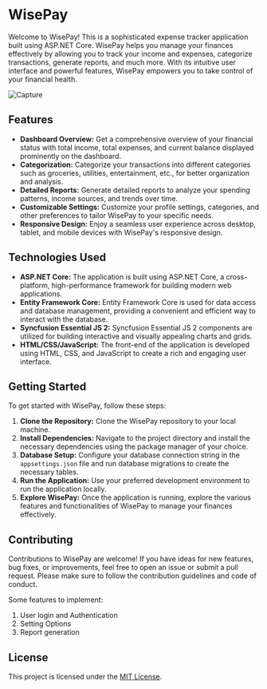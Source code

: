 # WisePay

Welcome to WisePay! This is a sophisticated expense tracker application built using ASP.NET Core. WisePay helps you manage your finances effectively by allowing you to track your income and expenses, categorize transactions, generate reports, and much more. With its intuitive user interface and powerful features, WisePay empowers you to take control of your financial health.

![Capture](https://github.com/RafayKhattak/WisePay/assets/90026724/3268bddb-4b99-4fee-b3d1-51ad03f75eee)

## Features

- **Dashboard Overview:** Get a comprehensive overview of your financial status with total income, total expenses, and current balance displayed prominently on the dashboard.
- **Categorization:** Categorize your transactions into different categories such as groceries, utilities, entertainment, etc., for better organization and analysis.
- **Detailed Reports:** Generate detailed reports to analyze your spending patterns, income sources, and trends over time.
- **Customizable Settings:** Customize your profile settings, categories, and other preferences to tailor WisePay to your specific needs.
- **Responsive Design:** Enjoy a seamless user experience across desktop, tablet, and mobile devices with WisePay's responsive design.

## Technologies Used

- **ASP.NET Core:** The application is built using ASP.NET Core, a cross-platform, high-performance framework for building modern web applications.
- **Entity Framework Core:** Entity Framework Core is used for data access and database management, providing a convenient and efficient way to interact with the database.
- **Syncfusion Essential JS 2:** Syncfusion Essential JS 2 components are utilized for building interactive and visually appealing charts and grids.
- **HTML/CSS/JavaScript:** The front-end of the application is developed using HTML, CSS, and JavaScript to create a rich and engaging user interface.

## Getting Started

To get started with WisePay, follow these steps:

1. **Clone the Repository:** Clone the WisePay repository to your local machine.
2. **Install Dependencies:** Navigate to the project directory and install the necessary dependencies using the package manager of your choice.
3. **Database Setup:** Configure your database connection string in the `appsettings.json` file and run database migrations to create the necessary tables.
4. **Run the Application:** Use your preferred development environment to run the application locally.
5. **Explore WisePay:** Once the application is running, explore the various features and functionalities of WisePay to manage your finances effectively.

## Contributing

Contributions to WisePay are welcome! If you have ideas for new features, bug fixes, or improvements, feel free to open an issue or submit a pull request. Please make sure to follow the contribution guidelines and code of conduct.

Some features to implement:
1. User login and Authentication
2. Setting Options
3. Report generation

## License

This project is licensed under the [MIT License](LICENSE).


